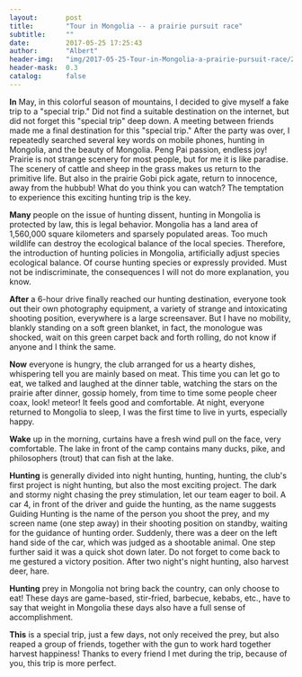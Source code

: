 ```yaml
---
layout:       post
title:        "Tour in Mongolia -- a prairie pursuit race"
subtitle:     ""
date:         2017-05-25 17:25:43
author:       "Albert"
header-img:   "img/2017-05-25-Tour-in-Mongolia-a-prairie-pursuit-race/2017-05-25-Tour-in-Mongolia-a-prairie-pursuit-race-h.jpg"
header-mask:  0.3
catalog:      false
---
```


**In** May, in this colorful season of mountains, I decided to give myself a fake trip to a "special trip." Did not find a suitable destination on the internet, but did not forget this "special trip" deep down. A meeting between friends made me a final destination for this "special trip." After the party was over, I repeatedly searched several key words on mobile phones, hunting in Mongolia, and the beauty of Mongolia. Peng Pai passion, endless joy! Prairie is not strange scenery for most people, but for me it is like paradise. The scenery of cattle and sheep in the grass makes us return to the primitive life. But also in the prairie Gobi pick agate, return to innocence, away from the hubbub! What do you think you can watch? The temptation to experience this exciting hunting trip is the key.

**Many** people on the issue of hunting dissent, hunting in Mongolia is protected by law, this is legal behavior. Mongolia has a land area of 1,560,000 square kilometers and sparsely populated areas. Too much wildlife can destroy the ecological balance of the local species. Therefore, the introduction of hunting policies in Mongolia, artificially adjust species ecological balance. Of course hunting species or expressly provided. Must not be indiscriminate, the consequences I will not do more explanation, you know.

**After** a 6-hour drive finally reached our hunting destination, everyone took out their own photography equipment, a variety of strange and intoxicating shooting position, everywhere is a large screensaver. But I have no mobility, blankly standing on a soft green blanket, in fact, the monologue was shocked, wait on this green carpet back and forth rolling, do not know if anyone and I think the same.

**Now** everyone is hungry, the club arranged for us a hearty dishes, whispering tell you are mainly based on meat. This time you can let go to eat, we talked and laughed at the dinner table, watching the stars on the prairie after dinner, gossip homely, from time to time some people cheer coax, look! meteor! It feels good and comfortable. At night, everyone returned to Mongolia to sleep, I was the first time to live in yurts, especially happy.

**Wake** up in the morning, curtains have a fresh wind pull on the face, very comfortable. The lake in front of the camp contains many ducks, pike, and philosophers (trout) that can fish at the lake.

**Hunting** is generally divided into night hunting, hunting, hunting, the club's first project is night hunting, but also the most exciting project. The dark and stormy night chasing the prey stimulation, let our team eager to boil. A car 4, in front of the driver and guide the hunting, as the name suggests Guiding Hunting is the name of the person you shoot the prey, and my screen name (one step away) in their shooting position on standby, waiting for the guidance of hunting order. Suddenly, there was a deer on the left hand side of the car, which was judged as a shootable animal. One step further said it was a quick shot down later. Do not forget to come back to me gestured a victory position. After two night's night hunting, also harvest deer, hare.

**Hunting** prey in Mongolia not bring back the country, can only choose to eat! These days are game-based, stir-fried, barbecue, kebabs, etc., have to say that weight in Mongolia these days also have a full sense of accomplishment.

**This** is a special trip, just a few days, not only received the prey, but also reaped a group of friends, together with the gun to work hard together harvest happiness! Thanks to every friend I met during the trip, because of you, this trip is more perfect.
